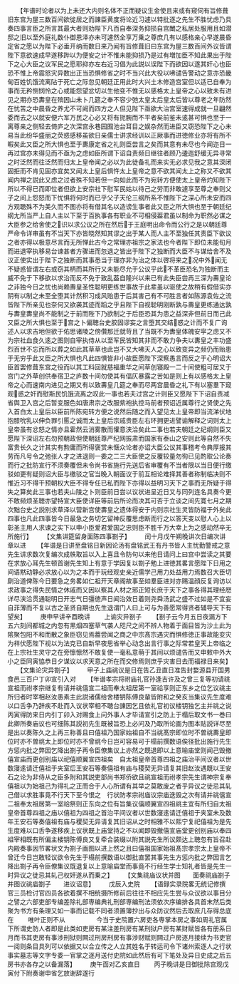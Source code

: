 <!-- { "loadSidebar": true } -->
　　【年谱时论者以为上未还大内则名体不正而疑议生金使且来或有窥伺有旨修葺旧东宫为屋三数百间欲徙居之而諌臣黄度将论近习遽以特批逐之先生不胜忧虑乃具奏四事言臣之所言其最大者则劝陛下凡百自奉深务抑损自宫閳之私居处服用且如潜邸之旧以至外庭礼数仆御恩泽亦未可遽然全享万乗之尊庶几有以感格亲心早遂晨昏定省之愿以为陛下必垂开纳而数日来乃闻有旨修葺旧曰东宫为屋三数百间外议皆谓陛下意欲速成早遂移跸以为便安之计不惟未能抑损乃是过有増加臣不知此果出于陛下之心大臣之议军民之愿耶抑亦左右近习倡为此説以误陛下而欲因以遂其奸心也臣恐不惟上帝震怒灾异数出正当恐惧修省之时不当兴此大役以咈谴告警动之意亦恐畿甸百姓饥饿流离阽于死亡之际忽见朝廷正用此时大兴土木修造宫室但以适已自奉为事而无矜恻悯怜之心或能怨望忿切以生他变不惟无以感格太上皇帝之心以致未有进见之期亦恐夀皇在殡因山未卜几筵之奉不容少弛太皇太后皇太后皆以尊老之年防然在忧苦之中晨昏之养尤不可阙而四方之人但见陛下亟欲大治宫室速得成就一旦翩然委而去之以就安便六军万民之心必又将有扼腕而不平者矣前鉴未逺甚可惧也至于一离尊亲之侧轻去倚庐之次深宫永巷园囿池台耳目之娱杂然而进臣又窃恐陛下之心未易当此纷华盛丽之荧惑感移虽欲日亲儒士讲求经训以正厥事而进徳修业亦将有所不暇矣此又臣之所大惧也至于夀康定省之礼则臣尝言之矣而其意有未尽也今闻迩日一再过宫亦未得见而不亟为之虑如臣所谓下诏自责频日继往者顾乃逶迤舒缓无异寻常之时泛然而往泛然而归太上皇帝闻之必以为此徒备礼而来实无必求见我之意其深闭固拒而不肯见固亦宜矣又闻太上皇后惧忤太上皇帝之意不欲其闻太上之称又不欲其闻内禅之説此又虑之过者殊不知若但一向如此而不为宛转方便使太上皇帝灼知陛下所以不得已而即位者但欲上安宗社下慰军民姑以待己之劳而非敢遽享至尊之奉则父子之间上怨怒而下忧惧将何时而已乎父子天伦三纲所系不惟陛下之深心所未安而四方观聴殊不为美久而不图亦将有借其名以造谤生事者此又臣之所大惧也至于朝廷纪纲尢所当严上自人主以下至于百执事各有职业不可相侵葢君虽以制命为职然必谋之大臣参之给舍使之识以求公议之所在然后于王庭明出命令而公行之是以朝廷尊严命令详审虽有不当天下亦皆晓然知其谬之出于某人而人主不至独任其责臣下欲议之者亦得以极意尽言而无所惮此古今之常理亦祖宗之家法也今者陛下即位未能旬月而进退宰执移易台谏甚者方骤进而忽退之皆出于陛下之独断而大臣不与谋给舍不及议正使实出于陛下之独断而其事悉当于理亦非为治之体以啓将来之况中外闻无不疑惑皆谓左右或窃其柄而其所行又未能尽允于公议乎此不革臣恐名为独断而主威不免于下移欲以求治而反不免于致乱葢自隆兴以来已有此失臣尝再三深为夀皇论之非独今日之忧也尚赖夀皇圣性聪明更练世事故于此辈虽以驱使之故稍有假借实亦阴有以制之未至全堕其计然积习成风贻患于后其害己有不可胜言者如陈源袁佐之流皆陛下所亲见也奈何又欲袭其迹而蹈之乎且陛下自视聪明刚断孰与夀皇更练通达孰与夀皇夀皇尚不能制之于前而陛下乃欲制之于后臣恐其为患之益深非但前日而己此又臣之所大惧也至于宫之卜偏聴台史胶固谬妄之言堕其交结惑之计而不复广询述人以求吉地但欲于佑思诸陵之傍儹那迁就苛且了当既不为夀皇体魄安寜之虑又不为宗社血食久逺之图则自宰执侍从以至军民皆知其非而不敢力争夫以夀皇之丰功盛烈百世不忘而所以葬之如此其草草也此岂不又大咈天人之心以致变异之频仍而贻患于无穷乎此又臣之所大惧也凡此四惧皆非小故臣愿陛下深察愚言而反之于心明诏大臣首罢修葺东宫之役而以其工料回就慈福重华之间草创寝殿一二十间使粗可居又于宫门之外草创供奉宿卫之庐数十间勿使其有偪仄暴露之苦如是则上有以感格太上皇帝之心而速南内进见之期又有以致夀皇几筵之奉而尽两宫晨昏之礼下有以塞羣下窥观惑之奸而慰斯民饥饿流离之叹此一事也若夫过宫之计则臣又愿陛下下诏自责减省舆卫入宫之后暂变服色如唐肃宗之改服紫袍执控马前者预诏近属尊行之贤使之先入首白太上皇后以臣前所陈宛转方便之说然后随之而入望见太上皇帝即当流涕伏地抱膝吮乳以伸负罪引慝之诚而太上皇后宗戚贵臣左右环拥更进譬谕解释之词则太上皇帝虽有忿怒之情亦且霍然云消雾散而懽意浃洽矣此二事也若夫朝廷之纪纲则臣又愿陛下深诏左右勿预朝政但使朝廷尊严纪网振肃而国家有泰山之安则此等自然不失富贵长久之计其实有勲庸而所得褒赏未惬众论者亦诏大臣公议其事稽考令典厚报其劳而凡号令之弛张人才之进退则一委之二三大臣使之反覆较量勿徇已见酌取公论奏而行之批防宣行不须奏覆但未令尚书省施行先送后省审覆有不当者限以当日便行缴驳如更有疑则诏大臣与缴驳之官当晚入朝面议于前互相论难择其善者称制临决则不惟近习不得干预朝权大臣不得专任已私而陛下亦得以益明习天下之事而无所疑于得失之算矣此三事也若夫山陵之卜则臣前日尝以议状进呈近日又与同列连名具奏今更不敢频烦圣聴亦望特宣大臣使详臣等前后所论而决其可否于立谈之间先寛七月之期次黜台史之説别求草泽以营新宫使夀皇之遗体得安于内则宗社生灵皆防福于外矣此四事也凡此四事皆今日最急之务切乞留神反覆思虑断而行之以答天变以慰人心上以彰圣主用人求谏之实下以申小臣爱君爱国之忠则臣不胜千万大幸上为之感动然卒无所施行】
　　【文集讲筵留身面陈四事劄子】
　　闰十月戊午朔晚讲次日编次讲章以进
　　【年谱是日讲至盘铭日新因论汤有盘铭武王有丹书皆人主忧勤警戒之意先生讲求数次复编次成帙取旨以入上喜且令防句以来他日请问上曰宫中尝读之其要在求放心耳先生顿首谢先生知上有意于学因复以劄子勉上进徳其畧言愿陛下日用之间语黙动静必求放心以为之本而于玩经观史亲近儒学己用力处益用力焉数召大臣切劘治道俾陈今日要急之务畧如仁祖开天章阁故事至如羣臣进对亦赐温顔反复询访以求政事之得失民情之休戚而又因以察其人材之邪正短长庶于天下之事各得其理经厯详尽浃洽贯通聪明日开志气日彊徳声日闻治效日着则尧舜汤武之盛不过如是不宜妄自菲薄而不复以古之圣贤自期也先生退谓门人曰上可与为善愿常得贤者辅导天下有望矣】
　　庚申早讲辛酉晚讲
　　上谕灾异劄子
　　【劄子云今月五日夜漏方下五六刻间都城之内忽有黒烟四塞草气袭人咫尺之间不辨人物着于面目皆为沙土此为隂聚包阳不和而散之象臣窃见焉葢尝闻之商之中宗髙宗遇灾而惧修徳正事故能变灾为祥伏愿陛下视以为法克已自新早夜思省举心动念出言行事之际常若皇天上帝临之在上宗社生灵守之在旁懔懔然不敢复使一毫私意萌于其间以烦谴告而又申敕中外大小之臣同寅恊恭日夕谋议以求天意之所在而交修焉则庶乎灾害日去而福禄日来矣】
　　【文集论灾异劄子】
　　甲子上庙祧议是日在告乙丑直日准告封婺源县开国男食邑三百户丁卯宣引入对
　　【年谱孝宗将祔庙礼官孙逢吉许及之曾三复等初请祧宣祖而祔孝宗继复有请并祧僖宣二祖而奉太祖居第一室祫享则正东乡之位乞议祧主所归者时宰相赵汝愚素主此説诸儒给舍楼钥陈傅良軰皆附和之癸亥当集议先生度难以口舌争乃辞疾不赴而入议状宰相不聴台諌因乞且依礼官初议楼钥独乞主并祧之说丙寅得防来日内引丁卯入对赐食上问外事人才毕请宣引之防上于榻后取文书一巻曰此卿所奏庙议也可细陈其説初先生既被旨恐上必问及乃取所论画为图本贴説详尽至是出以奏陈久之上再三称善且曰僖祖乃国家始祖自不当祧髙宗即位时不曽祧夀皇即位时亦不曽祧太上即位时亦不曾祧今日岂可容易可于榻前撰数语俟径批出施行先生方惩内批之弊因乞降出劄子再令臣僚集议上亦然之既退即以上意喻庙堂则闻己毁撤僖宣庙而更创别庙以祀僖顺翼宣四祖矣　自太祖皇帝首尊四祖之庙治平间议者以世数寖逺请迁僖祖于夹室后王安石等奏僖祖有庙与稷契无异请复其旧赵汝遇既以王安石之论为非侍从之臣多附和其説吏部尚书郑侨欲且祧宣祖而祔孝宗先生谓神宗复奉僖祖以为始祖己为得礼之正而合于人心所谓有其举之莫敢废之者乎异议之徒忌其轧己借以求胜事竟不行天下至今恨之　行状防孝宗祔庙议宗庙迭毁之次有请并祧僖宣二祖奉太祖居第一室祫祭则正东向之位有旨集议僖顺翼宣四祖祧主宜有所归自太祖皇帝首尊四祖之庙以僖祖为四祖之首治平间议者以世数寖逺请迁僖祖于夹室未及数年王安石等奏僖祖有庙与稷契无异请复其旧诏从之时相雅不以熙宁复祀僖祖为是先生度难以口舌争遂移疾上议状既上庙堂持之不以闻即毁撤僖宣庙堂更创别庙以奉四祖宰相既有所偏主楼钥陈傅良又复牵合装缀以附其説先生所议颇达上聴忽有旨召赴内殿奏事因节畧状文为劄子画图以进上然之且曰僖祖国家始祖髙宗孝宗太上皇帝不曾迁今日岂敢轻议欲令先生于榻前撰数语以御批直罢其事先生方惩内批之弊因言乞降出劄子再令臣僚集议既退复以上意喻庙堂而事竟不行经生学士知礼者皆是先生一时异议之徒忌其轧己权奸遂从而乗之】
　　【文集祧庙议状并图　　面奏祧庙劄子并图议祧庙劄子　　进议诏意】
　　戊辰入史院
　　【语録实录院畧无统记修撰官三员检讨官四员各欲着撰不相统摄所修前后往往不相应先生尝与众议欲以事目分之譬之六部吏部专编差除礼部専编典礼刑部専编刑法须依次序编排各具首末然后类聚为书方有条理又如一事而记载不同者须置簿抄出与众防议然后去取庶几存得总底在
　　唯叶正则不从　　　　　今当于史院置六房吏各専掌本房之事如周礼官属下所谓史防人者即是此类如吏房有某注差刑房有某刑狱户房有某财赋皆各有册系日月而书其吏房有事涉刑狱则闗过刑房刑房有事涉财赋则闗过户房逐月接续为书吏官一阅则条目具列可以依据又以合立传之人立其姓名于转运司令下诸州索逐人之行状事实墓志等文字专委一官掌之逐月送付史院如此然后有可下笔处及异日史成之后五房书亦各存之以备漏落】
　　庚午靣对乙亥直日
　　丙子晚讲是日御批除宫观戊寅付下附奏谢申省乞放谢辞遂行
